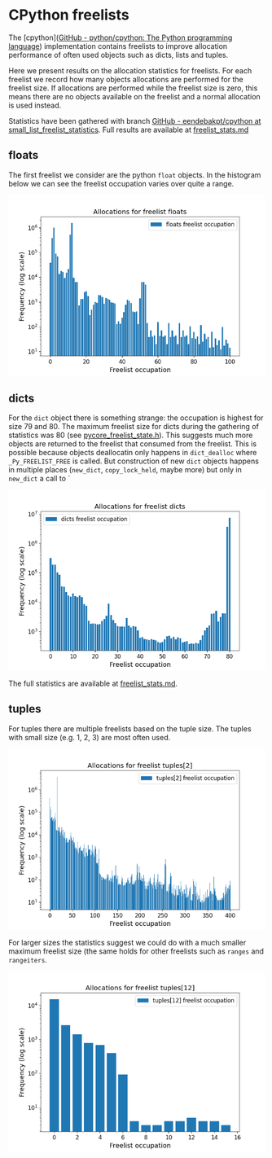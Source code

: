 # CPython freelists

The [cpython]([GitHub - python/cpython: The Python programming language](https://github.com/python/cpython/)) implementation contains freelists to improve allocation performance of often used objects such as dicts, lists and tuples.

Here we present results on the allocation statistics for freelists. For each freelist we record how many objects allocations are performed for the freelist size. If allocations are performed while the freelist size is zero, this means there are no objects available on the freelist and a normal allocation is used instead.

Statistics have been gathered with branch [GitHub - eendebakpt/cpython at small_list_freelist_statistics](https://github.com/eendebakpt/cpython/tree/small_list_freelist_statistics).
Full results are available at [freelist_stats.md](freelist_stats.md)

## floats

The first freelist we consider are the python `float` objects. In the histogram below we can see the freelist occupation varies over quite a range. 

![image info](images/freelist_allocations_floats.png)

## dicts

For the `dict` object there is something strange: the occupation is highest for size 79 and 80. The maximum freelist size for dicts during the gathering of statistics was 80 (see [pycore_freelist_state.h](https://github.com/eendebakpt/cpython/blob/48eb543da314229e719543b5542742490165ef4c/Include/internal/pycore_freelist_state.h#L18)). This suggests much more objects are returned to the freelist that consumed from the freelist. This is possible because objects deallocatin only happens in `dict_dealloc` where `_Py_FREELIST_FREE` is called. But construction of new `dict` objects happens in multiple places (`new_dict`, `copy_lock_held`, maybe more) but only in `new_dict` a call to `

![image info](images/freelist_allocations_dicts.png)

The full statistics are available at [freelist_stats.md](freelist_stats.md).

## tuples

For tuples there are multiple freelists based on the tuple size. The tuples with small size (e.g. 1, 2, 3) are most often used.

![image info](images/freelist_allocations_tuples[2].png)

For larger sizes the statistics suggest we could do with a much smaller maximum freelist size (the same holds for other freelists such as `ranges` and `rangeiters`.

![image info](images/freelist_allocations_tuples[12].png)


